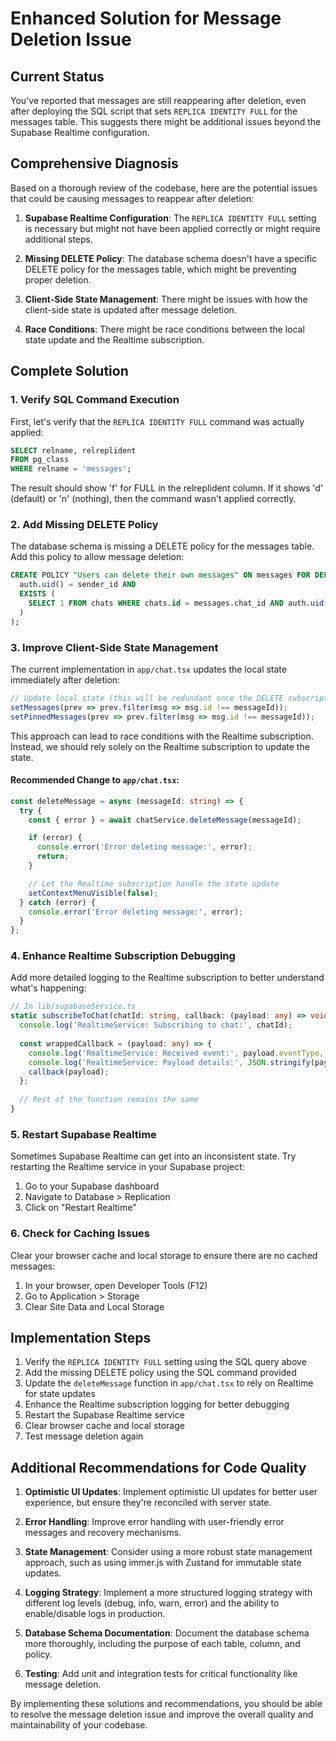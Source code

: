 # Enhanced Solution for Message Deletion Issue

## Current Status

You've reported that messages are still reappearing after deletion, even after deploying the SQL script that sets `REPLICA IDENTITY FULL` for the messages table. This suggests there might be additional issues beyond the Supabase Realtime configuration.

## Comprehensive Diagnosis

Based on a thorough review of the codebase, here are the potential issues that could be causing messages to reappear after deletion:

1. **Supabase Realtime Configuration**: The `REPLICA IDENTITY FULL` setting is necessary but might not have been applied correctly or might require additional steps.

2. **Missing DELETE Policy**: The database schema doesn't have a specific DELETE policy for the messages table, which might be preventing proper deletion.

3. **Client-Side State Management**: There might be issues with how the client-side state is updated after message deletion.

4. **Race Conditions**: There might be race conditions between the local state update and the Realtime subscription.

## Complete Solution

### 1. Verify SQL Command Execution

First, let's verify that the `REPLICA IDENTITY FULL` command was actually applied:

```sql
SELECT relname, relreplident 
FROM pg_class 
WHERE relname = 'messages';
```

The result should show 'f' for FULL in the relreplident column. If it shows 'd' (default) or 'n' (nothing), then the command wasn't applied correctly.

### 2. Add Missing DELETE Policy

The database schema is missing a DELETE policy for the messages table. Add this policy to allow message deletion:

```sql
CREATE POLICY "Users can delete their own messages" ON messages FOR DELETE USING (
  auth.uid() = sender_id AND
  EXISTS (
    SELECT 1 FROM chats WHERE chats.id = messages.chat_id AND auth.uid() = ANY(chats.participants)
  )
);
```

### 3. Improve Client-Side State Management

The current implementation in `app/chat.tsx` updates the local state immediately after deletion:

```typescript
// Update local state (this will be redundant once the DELETE subscription is working properly)
setMessages(prev => prev.filter(msg => msg.id !== messageId));
setPinnedMessages(prev => prev.filter(msg => msg.id !== messageId));
```

This approach can lead to race conditions with the Realtime subscription. Instead, we should rely solely on the Realtime subscription to update the state.

#### Recommended Change to `app/chat.tsx`:

```typescript
const deleteMessage = async (messageId: string) => {
  try {
    const { error } = await chatService.deleteMessage(messageId);

    if (error) {
      console.error('Error deleting message:', error);
      return;
    }

    // Let the Realtime subscription handle the state update
    setContextMenuVisible(false);
  } catch (error) {
    console.error('Error deleting message:', error);
  }
};
```

### 4. Enhance Realtime Subscription Debugging

Add more detailed logging to the Realtime subscription to better understand what's happening:

```typescript
// In lib/supabaseService.ts
static subscribeToChat(chatId: string, callback: (payload: any) => void) {
  console.log('RealtimeService: Subscribing to chat:', chatId);
  
  const wrappedCallback = (payload: any) => {
    console.log('RealtimeService: Received event:', payload.eventType, 'for chat:', chatId);
    console.log('RealtimeService: Payload details:', JSON.stringify(payload, null, 2));
    callback(payload);
  };
  
  // Rest of the function remains the same
}
```

### 5. Restart Supabase Realtime

Sometimes Supabase Realtime can get into an inconsistent state. Try restarting the Realtime service in your Supabase project:

1. Go to your Supabase dashboard
2. Navigate to Database > Replication
3. Click on "Restart Realtime"

### 6. Check for Caching Issues

Clear your browser cache and local storage to ensure there are no cached messages:

1. In your browser, open Developer Tools (F12)
2. Go to Application > Storage
3. Clear Site Data and Local Storage

## Implementation Steps

1. Verify the `REPLICA IDENTITY FULL` setting using the SQL query above
2. Add the missing DELETE policy using the SQL command provided
3. Update the `deleteMessage` function in `app/chat.tsx` to rely on Realtime for state updates
4. Enhance the Realtime subscription logging for better debugging
5. Restart the Supabase Realtime service
6. Clear browser cache and local storage
7. Test message deletion again

## Additional Recommendations for Code Quality

1. **Optimistic UI Updates**: Implement optimistic UI updates for better user experience, but ensure they're reconciled with server state.

2. **Error Handling**: Improve error handling with user-friendly error messages and recovery mechanisms.

3. **State Management**: Consider using a more robust state management approach, such as using immer.js with Zustand for immutable state updates.

4. **Logging Strategy**: Implement a more structured logging strategy with different log levels (debug, info, warn, error) and the ability to enable/disable logs in production.

5. **Database Schema Documentation**: Document the database schema more thoroughly, including the purpose of each table, column, and policy.

6. **Testing**: Add unit and integration tests for critical functionality like message deletion.

By implementing these solutions and recommendations, you should be able to resolve the message deletion issue and improve the overall quality and maintainability of your codebase.